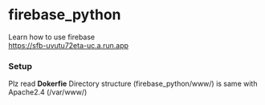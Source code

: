 # firebase_python
Learn how to use firebase  
https://sfb-uvutu72eta-uc.a.run.app  

### Setup
Plz read **Dokerfie**
Directory structure (firebase_python/www/) is same with Apache2.4 (/var/www/)
